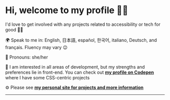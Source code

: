 <div align="left">

# Hi, welcome to my profile 👋🏻

  
I'd love to get involved with any projects related to accessibility or tech for good 🦸‍♀️
  
🌍  Speak to me in: English, 日本語, español, 한국어, italiano, Deutsch, and français. Fluency may vary 😉 

📝  Pronouns: she/her

🎨  I am interested in all areas of development, but my strengths and preferences lie in front-end. You can check out **[my profile on Codepen](https://codepen.io/augs0)** where I have some CSS-centric projects

⚙️  Please see **[my personal site for projects and more information](https://augustdev.vercel.app/)**
 
---

</div>
